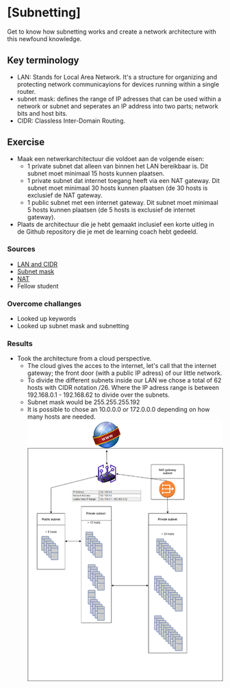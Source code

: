 # [Subnetting]
Get to know how subnetting works and create a network architecture with this newfound knowledge. 

## Key terminology
- LAN: Stands for Local Area Network. It's a structure for organizing and protecting network communicayions for devices running within a single router. 
- subnet mask: defines the range of IP adresses that can be used within a network or subnet and seperates an IP address into two parts; network bits and host bits.
- CIDR: Classless Inter-Domain Routing. 

## Exercise
- Maak een netwerkarchitectuur die voldoet aan de volgende eisen:
  -  1 private subnet dat alleen van binnen het LAN bereikbaar is. Dit subnet moet minimaal 15 hosts kunnen plaatsen.
  - 1 private subnet dat internet toegang heeft via een NAT gateway. Dit subnet moet minimaal 30 hosts kunnen plaatsen (de 30 hosts is exclusief de NAT gateway.
  - 1 public subnet met een internet gateway. Dit subnet moet minimaal 5 hosts kunnen plaatsen (de 5 hosts is exclusief de internet gateway).
- Plaats de architectuur die je hebt gemaakt inclusief een korte uitleg in de Github repository die je met de learning coach hebt gedeeld.

### Sources
-   [LAN and CIDR](https://www.freecodecamp.org/news/what-is-a-lan-local-area-network-explained-in-plain-english/)
-   [Subnet mask](https://www.freecodecamp.org/news/subnet-mask-definition/)
-   [NAT](https://www.uturndata.com/2021/02/23/aws-quick-tips-internet-gateways-nat-gateways-and-nat-instances/#:~:text=A%20NAT%20Gateway%20is%20an,created%20in%20a%20public%20subnet.)
-   Fellow student
  

### Overcome challanges
- Looked up keywords
- Looked up subnet mask and subnetting

### Results
- Took the architecture from a cloud perspective. 
  - The cloud gives the acces to the internet, let's call that the internet gateway; the front door (with a public IP adress) of our little network. 
  - To divide the different subnets inside our LAN we chose a total of 62 hosts with CIDR notation /26. Where the IP adress range is between 192.168.0.1 - 192.168.62 to divide over the subnets. 
  - Subnet mask would be 255.255.255.192
  - It is possible to chose an 10.0.0.0 or 172.0.0.0 depending on how many hosts are needed. 
![Architecture](../00_includes/NTW/NTW06-_architecture2.png)
